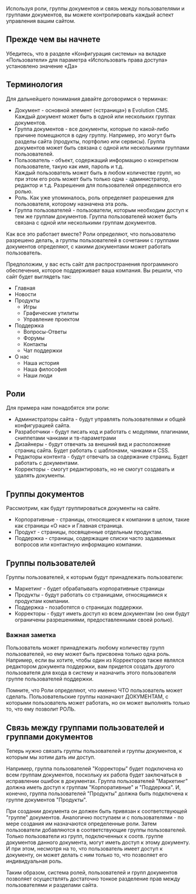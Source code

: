 Используя роли, группы документов и связь между пользователями и группами документов, вы можете контролировать каждый аспект управления вашим сайтом.

## Прежде чем вы начнете

Убедитесь, что в разделе «Конфигурация системы» на вкладке «Пользователи» для параметра «Использовать права доступа» установлено значение «Да»

## Терминология

Для дальнейшего понимания давайте договоримся о терминах:

*   Документ - основной элемент («страница») в Evolution CMS. Каждый документ может быть в одной или нескольких группах документов.
*   Группа документов - все документы, которые по какой-либо причине помещаются в одну группу. Например, это могут быть разделы сайта (продукты, портфолио или сервисы). Группа документов может быть связана с одной или несколькими группами пользователей.
*   Пользователь - объект, содержащий информацию о конкретном пользователе, такую как имя, пароль и т.д.  
    Каждый пользователь может быть в любом количестве групп, но при этом его роль может быть только одна - администратор, редактор и т.д. Разрешения для пользователей определяются его ролью.
*   Роль. Как уже упоминалось, роль определяет разрешения для пользователя, которому назначена эта роль.
*   Группа пользователей - пользователи, которым необходим доступ к тем же группам документов. Группа пользователей может быть связана с одной или несколькими группам документов.

Как все это работает вместе? Роли определяют, что пользователю разрешено делать, а группы пользователей в сочетании с группами документов определяют, с какими документами может работать пользователь.

Предположим, у вас есть сайт для распространения программного обеспечения, которое поддерживает ваша компания. Вы решили, что сайт будет выглядеть так:

*   Главная
*   Новости
*   Продукты
    *   Игры
    *   Графические утилиты
    *   Управление проектом
*   Поддержка
    *   Вопросы-Ответы
    *   Форумы
    *   Контакты
    *   Чат поддержки
*   О нас
    *   Наша история
    *   Наша философия
    *   Наши люди

## Роли

Для примера нам понадобятся эти роли:

*   Администраторы сайта - будут управлять пользователями и общей конфигурацией сайта.
*   Разработчики - будут писать код и работать с модулями, плагинами, сниппетами чанками и тв-параметрами
*   Дизайнеры - будут отвечать за внешний вид и расположение страниц сайта. Будет работать с шаблонами, чанками и CSS.
*   Редакторы контента - будут отвечать за содержание страниц. Будет работать с документами.
*   Корректоры - смогут редактировать, но не смогут создавать и удалять документы.

## Группы документов

Рассмотрим, как будут группироваться документы на сайте.

*   Корпоративные - страницы, относящиеся к компании в целом, такие как страницы «О нас» и Главная страница.
*   Продукт - страницы, посвященные отдельным продуктам.
*   Поддержка - страницы, содержащие списки часто задаваемых вопросов или контактную информацию компании.

## Группы пользователей

Группы пользователей, к которым будут принадлежать пользователи:

*   Маркетинг - будет обрабатывать корпоративные страницы
*   Продукты - будут работать со страницами, относящимися к продуктам компании.
*   Поддержка - позаботятся о страницах поддержки.
*   Корректоры - будут иметь доступ ко всем документам (но они будут ограничены разрешениями, предоставленными своей ролью).

### Важная заметка

Пользователь может принадлежать любому количеству групп пользователей, но ему может быть присвоена только одна роль. Например, если вы хотите, чтобы один из Корректоров также являлся редактором документа поддержки, вам придется создать другого пользователя для входа в систему и назначить этого пользователя группе пользователей поддержки.

Помните, что Роли определяют, что именно ЧТО пользователь может сделать. Пользовательские группы назначают ДОКУМЕНТАМ, с которыми пользователь может работать, но он может выполнять только то, что ему позволит РОЛЬ.

## Связь между группами пользователей и группами документов

Теперь нужно связать группы пользователей и группы документов, к которым мы хотим дать им доступ.

Например, группа пользователей "Корректоры" будет подключена ко всем группам документов, поскольку их работа будет заключаться в исправлении ошибок в документах. Группа пользователей "Маркетинг" должна иметь доступ к группам "Корпоративные" и "Поддержка". И, конечно, группа пользователей "Продукты" должна быть подключена к группе документов "Продукты".

При создании документа он должен быть привязан к соответствующей "группе" документов. Аналогично поступаем и с пользователями - по мере создания им назначаются определенные роли. Затем пользователи добавляются в соответствующие группы пользователей. Только пользователи из групп, подключенных к соотв. группе документов данного документа, могут иметь доступ к этому документу. И при этом, несмотря на то, что пользователь имеет доступ к документу, он может делать с ним только то, что позволяет его индивидуальная роль.

Таким образом, система ролей, пользователей и групп документов позволяет осуществлять достаточно тонкое разделение прав между пользователями и разделами сайта.